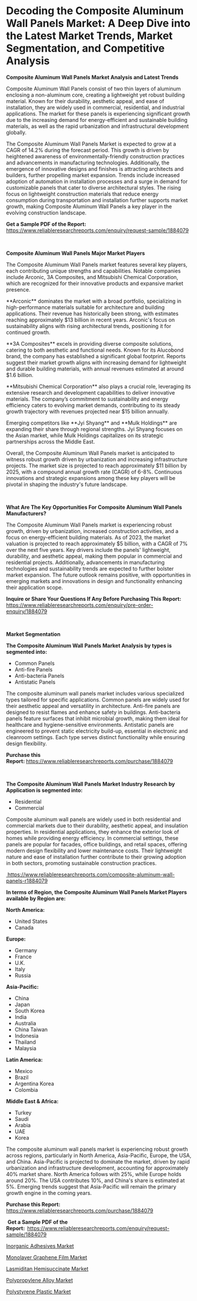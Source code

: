<p><h1>Decoding the Composite Aluminum Wall Panels Market: A Deep Dive into the Latest Market Trends, Market Segmentation, and Competitive Analysis</h1></p><p><strong>Composite Aluminum Wall Panels Market Analysis and Latest Trends</strong></p>
<p><p>Composite Aluminum Wall Panels consist of two thin layers of aluminum enclosing a non-aluminum core, creating a lightweight yet robust building material. Known for their durability, aesthetic appeal, and ease of installation, they are widely used in commercial, residential, and industrial applications. The market for these panels is experiencing significant growth due to the increasing demand for energy-efficient and sustainable building materials, as well as the rapid urbanization and infrastructural development globally.</p><p>The Composite Aluminum Wall Panels Market is expected to grow at a CAGR of 14.2% during the forecast period. This growth is driven by heightened awareness of environmentally-friendly construction practices and advancements in manufacturing technologies. Additionally, the emergence of innovative designs and finishes is attracting architects and builders, further propelling market expansion. Trends include increased adoption of automation in installation processes and a surge in demand for customizable panels that cater to diverse architectural styles. The rising focus on lightweight construction materials that reduce energy consumption during transportation and installation further supports market growth, making Composite Aluminum Wall Panels a key player in the evolving construction landscape.</p></p>
<p><strong>Get a Sample PDF of the Report:&nbsp;</strong> <a href="https://www.reliableresearchreports.com/enquiry/request-sample/1884079?utm_campaign=31&utm_medium=2&utm_source=Github&utm_content=ia&utm_term=01042025&utm_id=composite-aluminum-wall-panels">https://www.reliableresearchreports.com/enquiry/request-sample/1884079</a></p>
<p>&nbsp;</p>
<p><strong>Composite Aluminum Wall Panels Major Market Players</strong></p>
<p><p>The Composite Aluminum Wall Panels market features several key players, each contributing unique strengths and capabilities. Notable companies include Arconic, 3A Composites, and Mitsubishi Chemical Corporation, which are recognized for their innovative products and expansive market presence.</p><p>**Arconic** dominates the market with a broad portfolio, specializing in high-performance materials suitable for architecture and building applications. Their revenue has historically been strong, with estimates reaching approximately $13 billion in recent years. Arconic's focus on sustainability aligns with rising architectural trends, positioning it for continued growth.</p><p>**3A Composites** excels in providing diverse composite solutions, catering to both aesthetic and functional needs. Known for its Alucobond brand, the company has established a significant global footprint. Reports suggest their market growth aligns with increasing demand for lightweight and durable building materials, with annual revenues estimated at around $1.6 billion.</p><p>**Mitsubishi Chemical Corporation** also plays a crucial role, leveraging its extensive research and development capabilities to deliver innovative materials. The company’s commitment to sustainability and energy efficiency caters to evolving market demands, contributing to its steady growth trajectory with revenues projected near $15 billion annually.</p><p>Emerging competitors like **Jyi Shyang** and **Mulk Holdings** are expanding their share through regional strengths. Jyi Shyang focuses on the Asian market, while Mulk Holdings capitalizes on its strategic partnerships across the Middle East. </p><p>Overall, the Composite Aluminum Wall Panels market is anticipated to witness robust growth driven by urbanization and increasing infrastructure projects. The market size is projected to reach approximately $11 billion by 2025, with a compound annual growth rate (CAGR) of 6-8%. Continuous innovations and strategic expansions among these key players will be pivotal in shaping the industry's future landscape.</p></p>
<p>&nbsp;</p>
<p><strong>What Are The Key Opportunities For Composite Aluminum Wall Panels Manufacturers?</strong></p>
<p><p>The Composite Aluminum Wall Panels market is experiencing robust growth, driven by urbanization, increased construction activities, and a focus on energy-efficient building materials. As of 2023, the market valuation is projected to reach approximately $5 billion, with a CAGR of 7% over the next five years. Key drivers include the panels' lightweight, durability, and aesthetic appeal, making them popular in commercial and residential projects. Additionally, advancements in manufacturing technologies and sustainability trends are expected to further bolster market expansion. The future outlook remains positive, with opportunities in emerging markets and innovations in design and functionality enhancing their application scope.</p></p>
<p><strong>Inquire or Share Your Questions If Any Before Purchasing This Report:</strong> <a href="https://www.reliableresearchreports.com/enquiry/pre-order-enquiry/1884079?utm_campaign=31&utm_medium=2&utm_source=Github&utm_content=ia&utm_term=01042025&utm_id=composite-aluminum-wall-panels">https://www.reliableresearchreports.com/enquiry/pre-order-enquiry/1884079</a></p>
<p>&nbsp;</p>
<p><strong>Market Segmentation</strong></p>
<p><strong>The Composite Aluminum Wall Panels Market Analysis by types is segmented into:</strong></p>
<p><ul><li>Common Panels</li><li>Anti-fire Panels</li><li>Anti-bacteria Panels</li><li>Antistatic Panels</li></ul></p>
<p><p>The composite aluminum wall panels market includes various specialized types tailored for specific applications. Common panels are widely used for their aesthetic appeal and versatility in architecture. Anti-fire panels are designed to resist flames and enhance safety in buildings. Anti-bacteria panels feature surfaces that inhibit microbial growth, making them ideal for healthcare and hygiene-sensitive environments. Antistatic panels are engineered to prevent static electricity build-up, essential in electronic and cleanroom settings. Each type serves distinct functionality while ensuring design flexibility.</p></p>
<p><strong>Purchase this Report:&nbsp;</strong><a href="https://www.reliableresearchreports.com/purchase/1884079?utm_campaign=31&utm_medium=2&utm_source=Github&utm_content=ia&utm_term=01042025&utm_id=composite-aluminum-wall-panels">https://www.reliableresearchreports.com/purchase/1884079</a></p>
<p>&nbsp;</p>
<p><strong>The Composite Aluminum Wall Panels Market Industry Research by Application is segmented into:</strong></p>
<p><ul><li>Residential</li><li>Commercial</li></ul></p>
<p><p>Composite aluminum wall panels are widely used in both residential and commercial markets due to their durability, aesthetic appeal, and insulation properties. In residential applications, they enhance the exterior look of homes while providing energy efficiency. In commercial settings, these panels are popular for facades, office buildings, and retail spaces, offering modern design flexibility and lower maintenance costs. Their lightweight nature and ease of installation further contribute to their growing adoption in both sectors, promoting sustainable construction practices.</p></p>
<p><a href="https://www.reliableresearchreports.com/composite-aluminum-wall-panels-r1884079?utm_campaign=31&utm_medium=2&utm_source=Github&utm_content=ia&utm_term=01042025&utm_id=composite-aluminum-wall-panels">&nbsp;https://www.reliableresearchreports.com/composite-aluminum-wall-panels-r1884079</a></p>
<p><strong>In terms of Region, the Composite Aluminum Wall Panels Market Players available by Region are:</strong></p>
<p>
    <p> <strong> North America: </strong>
        <ul>
            <li>United States</li>
            <li>Canada</li>
        </ul>
        </p> 
    <p> <strong> Europe: </strong>
        <ul>
            <li>Germany</li>
            <li>France</li>
            <li>U.K.</li>
            <li>Italy</li>
            <li>Russia</li>
        </ul>
        </p> 
    <p> <strong> Asia-Pacific: </strong>
        <ul>
            <li>China</li>
            <li>Japan</li>
            <li>South Korea</li>
            <li>India</li>
            <li>Australia</li>
            <li>China Taiwan</li>
            <li>Indonesia</li>
            <li>Thailand</li>
            <li>Malaysia</li>
        </ul>
        </p> 
    <p> <strong> Latin America: </strong>
        <ul>
            <li>Mexico</li>
            <li>Brazil</li>
            <li>Argentina Korea</li>
            <li>Colombia</li>
        </ul>
        </p> 
    <p> <strong> Middle East & Africa: </strong>
        <ul>
            <li>Turkey</li>
            <li>Saudi</li>
            <li>Arabia</li>
            <li>UAE</li>
            <li>Korea</li>
        </ul>
    </p>
    </p>
<p><p>The composite aluminum wall panels market is experiencing robust growth across regions, particularly in North America, Asia-Pacific, Europe, the USA, and China. Asia-Pacific is projected to dominate the market, driven by rapid urbanization and infrastructure development, accounting for approximately 40% market share. North America follows with 25%, while Europe holds around 20%. The USA contributes 10%, and China's share is estimated at 5%. Emerging trends suggest that Asia-Pacific will remain the primary growth engine in the coming years.</p></p>
<p><strong>Purchase this Report: </strong><a href="https://www.reliableresearchreports.com/purchase/1884079?utm_campaign=31&utm_medium=2&utm_source=Github&utm_content=ia&utm_term=01042025&utm_id=composite-aluminum-wall-panels">https://www.reliableresearchreports.com/purchase/1884079</a></p>
<p>&nbsp;<strong>Get a Sample PDF of the Report:&nbsp;&nbsp;</strong><a href="https://www.reliableresearchreports.com/enquiry/request-sample/1884079?utm_campaign=31&utm_medium=2&utm_source=Github&utm_content=ia&utm_term=01042025&utm_id=composite-aluminum-wall-panels">https://www.reliableresearchreports.com/enquiry/request-sample/1884079</a></p>
<p><strong></strong></p>
<p><p><a href="https://github.com/shopovdjondo/Market-Research-Report-List-1/blob/main/inorganic-adhesives-market.md?utm_campaign=31&utm_medium=2&utm_source=Github&utm_content=ia&utm_term=01042025&utm_id=composite-aluminum-wall-panels">Inorganic Adhesives Market</a></p><p><a href="https://github.com/plawragarile/Market-Research-Report-List-1/blob/main/monolayer-graphene-film-market.md?utm_campaign=31&utm_medium=2&utm_source=Github&utm_content=ia&utm_term=01042025&utm_id=composite-aluminum-wall-panels">Monolayer Graphene Film Market</a></p><p><a href="https://github.com/saeiddaemo/Market-Research-Report-List-1/blob/main/lasmiditan-hemisuccinate-market.md?utm_campaign=31&utm_medium=2&utm_source=Github&utm_content=ia&utm_term=01042025&utm_id=composite-aluminum-wall-panels">Lasmiditan Hemisuccinate Market</a></p><p><a href="https://github.com/boccalyver5k/Market-Research-Report-List-1/blob/main/polypropylene-alloy-market.md?utm_campaign=31&utm_medium=2&utm_source=Github&utm_content=ia&utm_term=01042025&utm_id=composite-aluminum-wall-panels">Polypropylene Alloy Market</a></p><p><a href="https://github.com/hamremunazm4/Market-Research-Report-List-1/blob/main/polystyrene-plastic-market.md?utm_campaign=31&utm_medium=2&utm_source=Github&utm_content=ia&utm_term=01042025&utm_id=composite-aluminum-wall-panels">Polystyrene Plastic Market</a></p></p>
